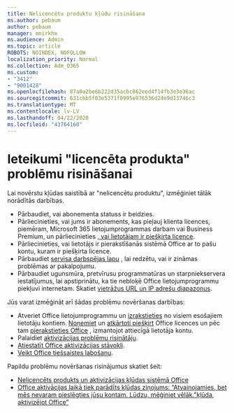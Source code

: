 ```yaml
---
title: Nelicencētu produktu kļūdu risināšana
ms.author: pebaum
author: pebaum
manager: mnirkhe
ms.audience: Admin
ms.topic: article
ROBOTS: NOINDEX, NOFOLLOW
localization_priority: Normal
ms.collection: Adm_O365
ms.custom:
- "3412"
- "9001428"
ms.openlocfilehash: 87a0a2be6b222d35acbc862eed4f14fb3e3e36ac
ms.sourcegitcommit: 631cbb5f03e5371f0995e976536d24e9d13746c3
ms.translationtype: MT
ms.contentlocale: lv-LV
ms.lasthandoff: 04/22/2020
ms.locfileid: "43764160"
---
```

# <a name="suggestions-for-solving-unlicensed-product-errors"></a>Ieteikumi "licencēta produkta" problēmu risināšanai

Lai novērstu kļūdas saistībā ar "nelicencētu produktu", izmēģiniet tālāk norādītās darbības.

- Pārbaudiet, vai abonementa statuss ir beidzies.
- Pārliecinieties, vai jums ir abonements, kas pieļauj klienta licences, piemēram, Microsoft 365 lietojumprogrammas darbam vai Business Premium, un pārliecinieties [, vai lietotājam ir piešķirta licence](https://docs.microsoft.com/office365/admin/subscriptions-and-billing/assign-licenses-to-users). 
- Pārliecinieties, vai lietotājs ir pierakstīšanās sistēmā Office ar to pašu kontu, kuram ir piešķirta licence.
- Pārbaudiet [servisa darbspējas lapu](https://docs.microsoft.com/office365/enterprise/view-service-health) , lai redzētu, vai ir zināmas problēmas ar pakalpojumu.
- Pārbaudiet ugunsmūra, pretvīrusu programmatūras un starpniekservera iestatījumus, lai apstiprinātu, ka tie nebloķē Office lietojumprogrammu piekļuvi internetam. Skatiet [vietrāžus URL un IP adrešu diapazonus](https://docs.microsoft.com/office365/enterprise/urls-and-ip-address-ranges).

Jūs varat izmēģināt arī šādas problēmu novēršanas darbības: 

- Atveriet Office lietojumprogrammu un [izrakstieties](https://support.office.com/article/5a20dc11-47e9-4b6f-945d-478cb6d92071) no visiem esošajiem lietotāju kontiem. [Noņemiet](https://docs.microsoft.com/office365/admin/manage/remove-licenses-from-users) un [atkārtoti piešķirt](https://docs.microsoft.com/office365/admin/manage/assign-licenses-to-users) Office licences un pēc tam [pierakstieties Office](https://support.office.com/article/628ea040-f265-49de-b986-be09c3ebf8a9) , izmantojot attiecīgā lietotāja kontu.
- Palaidiet [aktivizācijas problēmu risinātāju](https://aka.ms/SARA-OfficeActivation-Alchemy).
- [Atiestatīt Office aktivizācijas stāvokli](https://docs.microsoft.com/office365/troubleshoot/activation/reset-office-365-proplus-activation-state). 
- [Veikt Office tiešsaistes labošanu](https://support.office.com/Article/7821d4b6-7c1d-4205-aa0e-a6b40c5bb88b).

Papildu problēmu novēršanas risinājumus skatiet šeit: 

- [Nelicencēts produkts un aktivizācijas kļūdas sistēmā Office](https://support.office.com/Article/0d23d3c0-c19c-4b2f-9845-5344fedc4380)
- [Office aktivācijas laikā tiek parādīts kļūdas ziņojums: “Atvainojamies, bet mēs nevaram pieslēgties jūsu kontam. Lūdzu, mēģiniet vēlāk."kļūda, aktivizējot Office”](https://docs.microsoft.com/office/troubleshoot/activation-installation/issue-when-activate-office-from-office-365)